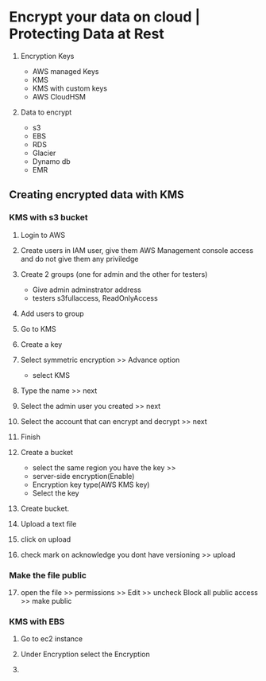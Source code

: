 # Encrypt your data on cloud | Protecting Data at Rest

1. Encryption Keys

   - AWS managed Keys
   - KMS
   - KMS with custom keys
   - AWS CloudHSM

2. Data to encrypt
   - s3
   - EBS
   - RDS
   - Glacier
   - Dynamo db
   - EMR

## Creating encrypted data with KMS

### KMS with s3 bucket

1. Login to AWS

2. Create users in IAM user, give them AWS Management console access and do not give them any priviledge

3. Create 2 groups (one for admin and the other for testers)

   - Give admin adminstrator address
   - testers s3fullaccess, ReadOnlyAccess

4. Add users to group

5. Go to KMS

6. Create a key

7. Select symmetric encryption >> Advance option

   - select KMS

8. Type the name >> next

9. Select the admin user you created >> next

10. Select the account that can encrypt and decrypt >> next

11. Finish

12. Create a bucket

    - select the same region you have the key >>
    - server-side encryption(Enable)
    - Encryption key type(AWS KMS key)
    - Select the key

13. Create bucket.

14. Upload a text file

15. click on upload

16. check mark on acknowledge you dont have versioning >> upload

### Make the file public

17. open the file >> permissions >> Edit >> uncheck Block all public access >> make public

### KMS with EBS

1. Go to ec2 instance

2. Under Encryption select the Encryption

3.
